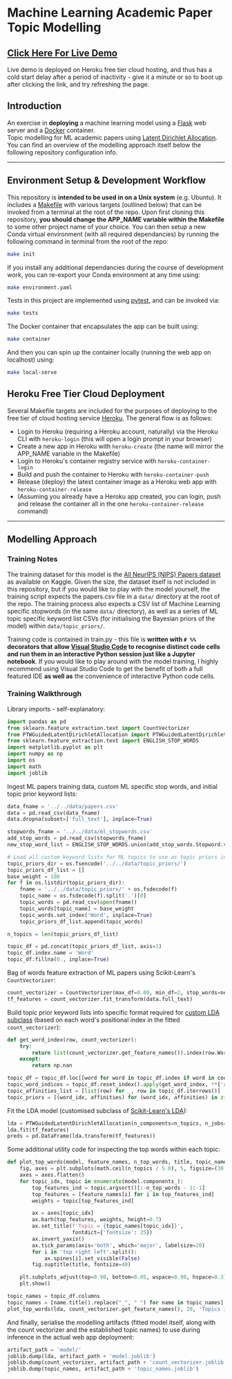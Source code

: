 # Machine Learning Academic Paper Topic Modelling

## [Click Here For Live Demo](https://ml-paper-topic-modelling.herokuapp.com/)

Live demo is deployed on Heroku free tier cloud hosting, and thus has a cold start delay after a period of inactivity - give it a minute or so to boot up after clicking the link, and try refreshing the page.

## Introduction

An exercise in **deploying** a machine learning model using a [Flask](https://flask.palletsprojects.com/) web server and a [Docker](https://www.docker.com) container.  
Topic modelling for ML academic papers using [Latent Dirichlet Allocation](https://scikit-learn.org/stable/modules/decomposition.html#latentdirichletallocation).
You can find an overview of the modelling approach itself below the following repository configuration info.

---

## Environment Setup & Development Workflow

This repository is **intended to be used in on a Unix system** (e.g. Ubuntu).
It includes a [Makefile](https://en.wikipedia.org/wiki/Makefile) with various targets (outlined below) that can be invoked from a terminal at the root of the repo.
Upon first cloning this repository, **you should change the APP_NAME variable within the Makefile** to some other project name of your choice.
You can then setup a new Conda virtual environment (with all required dependancies) by running the following command in terminal from the root of the repo:

```bash
make init
```

If you install any additional dependancies during the course of development work, you can re-export your Conda environment at any time using:

```bash
make environment.yaml
```

Tests in this project are implemented using [pytest](https://docs.pytest.org/en/stable/), and can be invoked via:

```bash
make tests
```

The Docker container that encapsulates the app can be built using:

```bash
make container
```

And then you can spin up the container locally (running the web app on localhost) using:

```bash
make local-serve
```

## Heroku Free Tier Cloud Deployment

Several Makefile targets are included for the purposes of deploying to the free tier of cloud hosting service [Heroku](https://www.heroku.com).  The general flow is as follows:

- Login to Heroku (requiring a Heroku account, naturally) via the Heroku CLI with `heroku-login` (this will open a login prompt in your browser)
- Create a new app in Heroku with `heroku-create` (the name will mirror the APP_NAME variable in the Makefile)
- Login to Heroku's container registry service with `heroku-container-login`
- Build and push the container to Heroku with `heroku-container-push`
- Release (deploy) the latest container image as a Heroku web app with `heroku-container-release`
- (Assuming you already have a Heroku app created, you can login, push and release the container all in the one `heroku-container-release` command)

---

## Modelling Approach

### Training Notes

The training dataset for this model is the [All NeurIPS (NIPS) Papers dataset](https://www.kaggle.com/rowhitswami/nips-papers-1987-2019-updated) as available on Kaggle.
Given the size, the dataset itself is not included in this repository, but if you would like to play with the model yourself, the training script expects the papers.csv file in a `data/` directory at the root of the repo.
The training process also expects a CSV list of Machine Learning specific stopwords (in the same `data/` directory), as well as a series of ML topic specific keyword list CSVs (for initialising the Bayesian priors of the model) within `data/topic_priors/`.

Training code is contained in train.py - this file is **written with `# %%` decorators that allow [Visual Studio Code](https://code.visualstudio.com/) to recognise distinct code cells and run them in an interactive Python session just like a Jupyter notebook**.
If you would like to play around with the model training, I highly recommend using Visual Studio Code to get the benefit of both a full featured IDE **as well as** the convenience of interactive Python code cells.

### Training Walkthrough

Library imports - self-explanatory:

```python
import pandas as pd
from sklearn.feature_extraction.text import CountVectorizer
from PTWGuidedLatentDirichletAllocation import PTWGuidedLatentDirichletAllocation # Customised sub-class of sklearn LDA
from sklearn.feature_extraction.text import ENGLISH_STOP_WORDS
import matplotlib.pyplot as plt
import numpy as np
import os
import math
import joblib
```

Ingest ML papers training data, custom ML specific stop words, and initial topic prior keyword lists:

```python
data_fname = '../../data/papers.csv'
data = pd.read_csv(data_fname)
data.dropna(subset=['full_text'], inplace=True)

stopwords_fname = '../../data/ml_stopwords.csv'
add_stop_words = pd.read_csv(stopwords_fname)
new_stop_word_list = ENGLISH_STOP_WORDS.union(add_stop_words.Stopword.values)

# Load all custom keyword lists for ML topics to use as topic priors in LDA
topic_priors_dir = os.fsencode('../../data/topic_priors/')
topic_priors_df_list = []
base_weight = 100
for f in os.listdir(topic_priors_dir):
    fname = '../../data/topic_priors/' + os.fsdecode(f)
    topic_name = os.fsdecode(f).split('.')[0]
    topic_words = pd.read_csv(open(fname))
    topic_words[topic_name] = base_weight
    topic_words.set_index('Word', inplace=True)
    topic_priors_df_list.append(topic_words)

n_topics = len(topic_priors_df_list)

topic_df = pd.concat(topic_priors_df_list, axis=1)
topic_df.index.name = 'Word'
topic_df.fillna(0., inplace=True)
```

Bag of words feature extraction of ML papers using Scikit-Learn's `CountVectorizer`:

```python
count_vectorizer = CountVectorizer(max_df=0.80, min_df=2, stop_words=new_stop_word_list)
tf_features = count_vectorizer.fit_transform(data.full_text)
```

Build topic prior keyword lists into specific format required for [custom LDA subclass](https://stackoverflow.com/questions/45170093/latent-dirichlet-allocation-with-prior-topic-words) (based on each word's positional index in the fitted `count_vectorizer`):

```python
def get_word_index(row, count_vectorizer):
    try:
        return list(count_vectorizer.get_feature_names()).index(row.Word)
    except:
        return np.nan

topic_df = topic_df.loc[[word for word in topic_df.index if word in count_vectorizer.get_feature_names()]]
topic_word_indices = topic_df.reset_index().apply(get_word_index, **{'count_vectorizer' : count_vectorizer}, axis=1)
topic_affinities_list = [list(row) for _, row in topic_df.iterrows()]
topic_priors = [(word_idx, affinities) for (word_idx, affinities) in zip(topic_word_indices, topic_affinities_list)]
```

Fit the LDA model (customised subclass of [Scikit-Learn's LDA](https://scikit-learn.org/stable/modules/generated/sklearn.decomposition.LatentDirichletAllocation.html)):

```python
lda = PTWGuidedLatentDirichletAllocation(n_components=n_topics, n_jobs=-1, ptws=topic_priors)
lda.fit(tf_features)
preds = pd.DataFrame(lda.transform(tf_features))
```

Some additional utility code for inspecting the top words within each topic:

```python
def plot_top_words(model, feature_names, n_top_words, title, topic_names):
    fig, axes = plt.subplots(math.ceil(n_topics / 5.0), 5, figsize=(30, 15), sharex=True)
    axes = axes.flatten()
    for topic_idx, topic in enumerate(model.components_):
        top_features_ind = topic.argsort()[:-n_top_words - 1:-1]
        top_features = [feature_names[i] for i in top_features_ind]
        weights = topic[top_features_ind]

        ax = axes[topic_idx]
        ax.barh(top_features, weights, height=0.7)
        ax.set_title(f'Topic = {topic_names[topic_idx]}',
                     fontdict={'fontsize': 25})
        ax.invert_yaxis()
        ax.tick_params(axis='both', which='major', labelsize=20)
        for i in 'top right left'.split():
            ax.spines[i].set_visible(False)
        fig.suptitle(title, fontsize=40)

    plt.subplots_adjust(top=0.90, bottom=0.05, wspace=0.90, hspace=0.3)
    plt.show()

topic_names = topic_df.columns
topic_names = [name.title().replace("_", " ") for name in topic_names]
plot_top_words(lda, count_vectorizer.get_feature_names(), 20, 'Topics in LDA Model', topic_names)
```

And finally, serialise the modelling artifacts (fitted model itself, along with the count vectorizer and the established topic names) to use during inference in the actual web app deployment:

```python
artifact_path = 'model/'
joblib.dump(lda, artifact_path + 'model.joblib')
joblib.dump(count_vectorizer, artifact_path + 'count_vectorizer.joblib')
joblib.dump(topic_names, artifact_path + 'topic_names.joblib')
```
